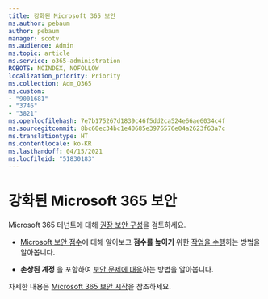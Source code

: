 ```yaml
---
title: 강화된 Microsoft 365 보안
ms.author: pebaum
author: pebaum
manager: scotv
ms.audience: Admin
ms.topic: article
ms.service: o365-administration
ROBOTS: NOINDEX, NOFOLLOW
localization_priority: Priority
ms.collection: Adm_O365
ms.custom:
- "9001681"
- "3746"
- "3821"
ms.openlocfilehash: 7e7b175267d1839c46f5dd2ca524e66ae6034c4f
ms.sourcegitcommit: 8bc60ec34bc1e40685e3976576e04a2623f63a7c
ms.translationtype: HT
ms.contentlocale: ko-KR
ms.lasthandoff: 04/15/2021
ms.locfileid: "51830183"
---
```

# <a name="increase-microsoft-365-security"></a>강화된 Microsoft 365 보안

Microsoft 365 테넌트에 대해 [권장 보안 구성](https://docs.microsoft.com/microsoft-365/security/office-365-security/tenant-wide-setup-for-increased-security?view=o365-worldwide)을 검토하세요.

- [Microsoft 보안 점수](https://docs.microsoft.com/microsoft-365/security/mtp/microsoft-secure-score?view=o365-worldwide)에 대해 알아보고 **점수를 높이기** 위한 [작업을 수행](https://docs.microsoft.com/microsoft-365/security/mtp/microsoft-secure-score?view=o365-worldwide#take-action-to-improve-your-score)하는 방법을 알아봅니다.

- **손상된 계정** 을 포함하여 [보안 문제에 대응](https://docs.microsoft.com/microsoft-365/security/office-365-security/office365-security-incident-response-overview?view=o365-worldwide)하는 방법을 알아봅니다.

자세한 내용은 [Microsoft 365 보안 시작](https://docs.microsoft.com/microsoft-365/security/office-365-security/security-roadmap?view=o365-worldwide)을 참조하세요. 

